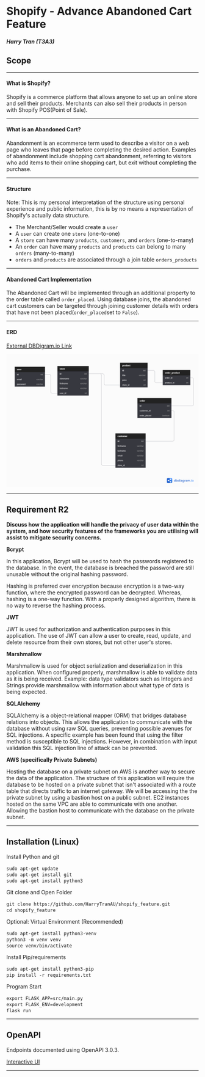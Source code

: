 # Shopify - Advance Abandoned Cart Feature

##### Harry Tran (T3A3)

## Scope

---

#### **What is Shopify?**

Shopify is a commerce platform that allows anyone to set up an online store and sell their products. Merchants can also sell their products in person with Shopify POS(Point of Sale).

---

#### **What is an Abandoned Cart?**

Abandonment is an ecommerce term used to describe a visitor on a web page who leaves that page before completing the desired action. Examples of abandonment include shopping cart abandonment, referring to visitors who add items to their online shopping cart, but exit without completing the purchase.

---

#### **Structure**

Note: This is my personal interpretation of the structure using personal experience and public information, this is by no means a representation of Shopify's actually data structure.

- The Merchant/Seller would create a `user`
- A `user` can create one `store` (one-to-one)
- A `store` can have many `products`, `customers`, and `orders` (one-to-many)
- An `order` can have many `products` and `products` can belong to many `orders` (many-to-many)
- `orders` and `products` are associated through a join table `orders_products`

---

#### **Abandoned Cart Implementation**

The Abandoned Cart will be implemented through an additional property to the order table called `order_placed`. Using database joins, the abandoned cart customers can be targeted through joining customer details with orders that have not been placed(`order_placed`set to `False`).

---

#### **ERD**

[External DBDigram.io Link](https://dbdiagram.io/d/5feec11d80d742080a34b954)

![Entity Relationship Diagram](docs/shopify_feature_erd.png)

---

## Requirement R2

**Discuss how the application will handle the privacy of user data within the system, and how security features of the frameworks you are utilising will assist to mitigate security concerns.**

**Bcrypt**

In this application, Bcrypt will be used to hash the passwords registered to the database. In the event, the database is breached the password are still unusable without the original hashing password.

Hashing is preferred over encryption because encryption is a two-way function, where the encrypted password can be decrypted. Whereas, hashing is a one-way function. With a properly designed algorithm, there is no way to reverse the hashing process.

**JWT**

JWT is used for authorization and authentication purposes in this application. The use of JWT can allow a user to create, read, update, and delete resource from their own stores, but not other user's stores.

**Marshmallow**

Marshmallow is used for object serialization and deserialization in this application. When configured properly, marshmallow is able to validate data as it is being received. Example: data type validators such as Integers and Strings provide marshmallow with information about what type of data is being expected.

**SQLAlchemy**

SQLAlchemy is a object-relational mapper (ORM) that bridges database relations into objects. This allows the application to communicate with the database without using raw SQL queries, preventing possible avenues for SQL injections. A specific example has been found that using the filter method is susceptible to SQL injections. However, in combination with input validation this SQL injection line of attack can be prevented.

**AWS (specifically Private Subnets)**

Hosting the database on a private subnet on AWS is another way to secure the data of the application. The structure of this application will require the database to be hosted on a private subnet that isn't associated with a route table that directs traffic to an internet gateway. We will be accessing the the private subnet by using a bastion host on a public subnet. EC2 instances hosted on the same VPC are able to communicate with one another. Allowing the bastion host to communicate with the database on the private subnet.

---

## Installation (Linux)

Install Python and git

```
sudo apt-get update
sudo apt-get install git
sudo apt-get install python3
```

Git clone and Open Folder

```
git clone https://github.com/HarryTranAU/shopify_feature.git
cd shopify_feature
```

Optional: Virtual Environment (Recommended)

```
sudo apt-get install python3-venv
python3 -m venv venv
source venv/bin/activate
```

Install Pip/requirements

```
sudo apt-get install python3-pip
pip install -r requirements.txt
```

Program Start

```
export FLASK_APP=src/main.py
export FLASK_ENV=development
flask run
```

---

## OpenAPI

Endpoints documented using OpenAPI 3.0.3.

[Interactive UI](https://petstore.swagger.io/?url=https://raw.githubusercontent.com/HarryTranAU/shopify_feature/master/docs/endpoints.yml)

---